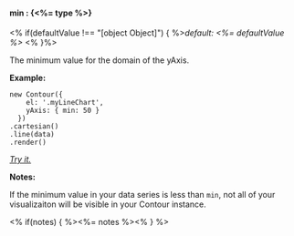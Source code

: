 #### **min** : {<%= type %>}

<% if(defaultValue !== "[object Object]") { %>*default: <%= defaultValue %>* <% }%>

The minimum value for the domain of the yAxis.

**Example:**

    new Contour({
        el: '.myLineChart',
        yAxis: { min: 50 }
      })
    .cartesian()
    .line(data)
    .render()

*[Try it.](http://jsfiddle.net/gh/get/library/pure/forio/contour/tree/master/src/documentation/fiddle/config.yAxis.min/)*

**Notes:**

If the minimum value in your data series is less than `min`, not all of your visualizaiton will be visible in your Contour instance.

<% if(notes) { %><%= notes %><% } %>

